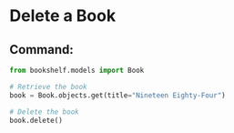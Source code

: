 # Delete a Book

## Command:
```python
from bookshelf.models import Book

# Retrieve the book
book = Book.objects.get(title="Nineteen Eighty-Four")

# Delete the book
book.delete()



